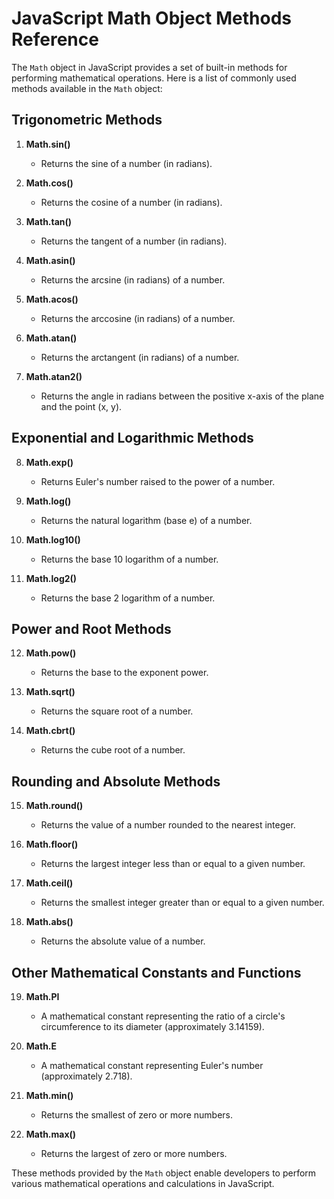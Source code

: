 # JavaScript Math Object Methods Reference

The `Math` object in JavaScript provides a set of built-in methods for performing mathematical operations. Here is a list of commonly used methods available in the `Math` object:

## Trigonometric Methods

1. **Math.sin()**
   - Returns the sine of a number (in radians).
   
2. **Math.cos()**
   - Returns the cosine of a number (in radians).

3. **Math.tan()**
   - Returns the tangent of a number (in radians).

4. **Math.asin()**
   - Returns the arcsine (in radians) of a number.

5. **Math.acos()**
   - Returns the arccosine (in radians) of a number.

6. **Math.atan()**
   - Returns the arctangent (in radians) of a number.

7. **Math.atan2()**
   - Returns the angle in radians between the positive x-axis of the plane and the point (x, y).

## Exponential and Logarithmic Methods

8. **Math.exp()**
   - Returns Euler's number raised to the power of a number.

9. **Math.log()**
   - Returns the natural logarithm (base e) of a number.

10. **Math.log10()**
    - Returns the base 10 logarithm of a number.

11. **Math.log2()**
    - Returns the base 2 logarithm of a number.

## Power and Root Methods

12. **Math.pow()**
    - Returns the base to the exponent power.

13. **Math.sqrt()**
    - Returns the square root of a number.

14. **Math.cbrt()**
    - Returns the cube root of a number.

## Rounding and Absolute Methods

15. **Math.round()**
    - Returns the value of a number rounded to the nearest integer.

16. **Math.floor()**
    - Returns the largest integer less than or equal to a given number.

17. **Math.ceil()**
    - Returns the smallest integer greater than or equal to a given number.

18. **Math.abs()**
    - Returns the absolute value of a number.

## Other Mathematical Constants and Functions

19. **Math.PI**
    - A mathematical constant representing the ratio of a circle's circumference to its diameter (approximately 3.14159).

20. **Math.E**
    - A mathematical constant representing Euler's number (approximately 2.718).

21. **Math.min()**
    - Returns the smallest of zero or more numbers.

22. **Math.max()**
    - Returns the largest of zero or more numbers.

These methods provided by the `Math` object enable developers to perform various mathematical operations and calculations in JavaScript.
